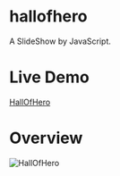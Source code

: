 # hallofhero
A SlideShow by JavaScript.

# Live Demo
[HallOfHero](http://aurdes.com/hallofhero/ "在当前页面打开此演示项目，若想在新标签页打开，请通过 [Ctrl + 单击此链接] 或 [鼠标中键点击此链接] 进行访问.")

# Overview
![HallOfHero](https://repository-images.githubusercontent.com/197150791/cf13aa80-a7e6-11e9-9554-54cfa6f4b007)
